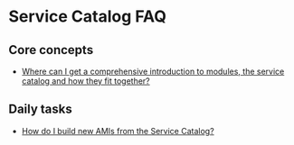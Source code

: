 # Service Catalog FAQ

## Core concepts

- [Where can I get a comprehensive introduction to modules, the service catalog and how they fit together?](https://github.com/gruntwork-io/knowledge-base/discussions/54)

## Daily tasks

- [How do I build new AMIs from the Service Catalog?](https://github.com/gruntwork-io/knowledge-base/discussions/218)


<!-- ##DOCS-SOURCER-START
{
  "sourcePlugin": "local-copier",
  "hash": "1ab393265d039a3821716343f10c0e0b"
}
##DOCS-SOURCER-END -->

